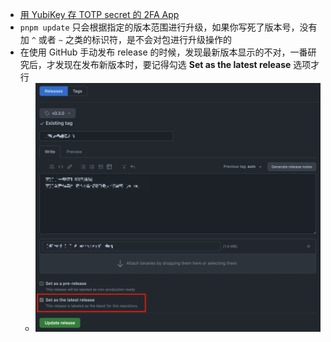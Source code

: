 - [用 YubiKey 存 TOTP secret 的 2FA App](https://www.yubico.com/products/yubico-authenticator/)
- `pnpm update` 只会根据指定的版本范围进行升级，如果你写死了版本号，没有加 `^` 或者 `~` 之类的标识符，是不会对包进行升级操作的
- 在使用 GitHub 手动发布 release 的时候，发现最新版本显示的不对，一番研究后，才发现在发布新版本时，要记得勾选 **Set as the latest release** 选项才行
  - ![image.png](../assets/image_1666197780797_0.png)
